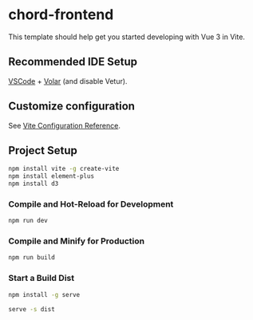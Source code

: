 # chord-frontend

This template should help get you started developing with Vue 3 in Vite.

## Recommended IDE Setup

[VSCode](https://code.visualstudio.com/) + [Volar](https://marketplace.visualstudio.com/items?itemName=Vue.volar) (and disable Vetur).

## Customize configuration

See [Vite Configuration Reference](https://vite.dev/config/).

## Project Setup

```sh
npm install vite -g create-vite
npm install element-plus
npm install d3
```

### Compile and Hot-Reload for Development

```sh
npm run dev
```

### Compile and Minify for Production

```sh
npm run build
```

### Start a Build Dist

```sh
npm install -g serve

serve -s dist
```
